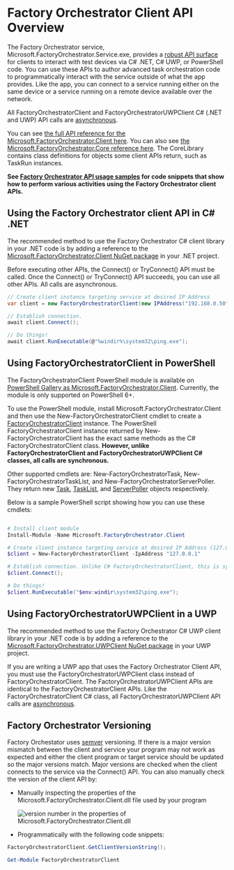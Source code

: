 # Factory Orchestrator Client API Overview
The Factory Orchestrator service, Microsoft.FactoryOrchestrator.Service.exe, provides a [robust API surface](../ClientLibrary/Microsoft-FactoryOrchestrator-Client) for clients to interact with test devices via C# .NET, C# UWP, or PowerShell code. You can use these APIs to author advanced task orchestration code to programmatically interact with the service outside of what the app provides. Like the app, you can connect to a service running either on the same device or a service running on a remote device available over the network.

All FactoryOrchestratorClient and FactoryOrchestratorUWPClient C# (.NET and UWP) API calls are [asynchronous](https://docs.microsoft.com/dotnet/csharp/async).

You can see [the full API reference for the Microsoft.FactoryOrchestrator.Client here](../ClientLibrary/Microsoft-FactoryOrchestrator-Client). You can also see [the Microsoft.FactoryOrchestrator.Core reference here](../CoreLibrary/Microsoft-FactoryOrchestrator-Core). The CoreLibrary contains class definitions for objects some client APIs return, such as TaskRun instances.

**See [Factory Orchestrator API usage samples](../factory-orchestrator-client-usage-samples) for code snippets that show how to perform various activities using the Factory Orchestrator client APIs.**

## Using the Factory Orchestrator client API in C# .NET
The recommended method to use the Factory Orchestrator C# client library in your .NET code is by adding a reference to the [Microsoft.FactoryOrchestrator.Client NuGet package](https://www.nuget.org/packages/Microsoft.FactoryOrchestrator.Client/) in your .NET project.

Before executing other APIs, the Connect() or TryConnect() API must be called. Once the Connect() or TryConnect() API succeeds, you can use all other APIs. All calls are asynchronous.

```csharp
// Create client instance targeting service at desired IP Address
var client = new FactoryOrchestratorClient(new IPAddress("192.168.0.50"));

// Establish connection.
await client.Connect();

// Do things!
await client.RunExecutable(@"%windir%\system32\ping.exe");
```

## Using FactoryOrchestratorClient in PowerShell
The FactoryOrchestratorClient PowerShell module is available on [PowerShell Gallery as Microsoft.FactoryOrchestrator.Client](https://www.powershellgallery.com/packages/Microsoft.FactoryOrchestrator.Client/). Currently, the module is only supported on PowerShell 6+.

To use the PowerShell module, install Microsoft.FactoryOrchestrator.Client and then use the New-FactoryOrchestratorClient cmdlet to create a [FactoryOrchestratorClient](.\ClientLibrary\Microsoft-FactoryOrchestrator-Client-FactoryOrchestratorClient.md) instance. The PowerShell FactoryOrchestratorClient instance returned by New-FactoryOrchestratorClient has the exact same methods as the C# FactoryOrchestratorClient class. **However, unlike FactoryOrchestratorClient and FactoryOrchestratorUWPClient C# classes, all calls are synchronous.**

Other supported cmdlets are: New-FactoryOrchestratorTask, New-FactoryOrchestratorTaskList, and New-FactoryOrchestratorServerPoller. They return new [Task](.\CoreLibrary\Microsoft-FactoryOrchestrator-Core-TaskBase.md), [TaskList](.\CoreLibrary\Microsoft-FactoryOrchestrator-Core-TaskList.md), and [ServerPoller](.\ClientLibrary\Microsoft-FactoryOrchestrator-Client-ServerPoller.md) objects respectively.

Below is a sample PowerShell script showing how you can use these cmdlets:
```powershell

# Install client module
Install-Module -Name Microsoft.FactoryOrchestrator.Client

# Create client instance targeting service at desired IP Address (127.0.0.1 == loopback)
$client = New-FactoryOrchestratorClient -IpAddress "127.0.0.1"

# Establish connection. Unlike C# FactoryOrchestratorClient, this is synchronous
$client.Connect();

# Do things!
$client.RunExecutable("$env:windir\system32\ping.exe");
```

## Using FactoryOrchestratorUWPClient in a UWP
The recommended method to use the Factory Orchestrator C# UWP client library in your .NET code is by adding a reference to the [Microsoft.FactoryOrchestrator.UWPClient NuGet package](https://www.nuget.org/packages/Microsoft.FactoryOrchestrator.UWPClient/) in your UWP project.

If you are writing a UWP app that uses the Factory Orchestrator Client API, you must use the FactoryOrchestratorUWPClient class instead of FactoryOrchestratorClient. The FactoryOrchestratorUWPClient APIs are identical to the FactoryOrchestratorClient APIs. Like the FactoryOrchestratorClient C# class, all FactoryOrchestratorUWPClient API calls are [asynchronous](https://docs.microsoft.com/dotnet/csharp/async).

## Factory Orchestrator Versioning
Factory Orchestator uses [semver](https://semver.org/) versioning. If there is a major version mismatch between the client and service your program may not work as expected and either the client program or target service should be updated so the major versions match. Major versions are checked when the client connects to the service via the Connect() API. You can also manually check the version of the client API by:

- Manually inspecting the properties of the Microsoft.FactoryOrchestrator.Client.dll file used by your program

    ![version number in the properties of Microsoft.FactoryOrchestrator.Client.dll](./images/fo-version-number.png)

- Programmatically with the following code snippets:

```C#
FactoryOrchestratorClient.GetClientVersionString();
```
```powershell
Get-Module FactoryOrchestratorClient
```
